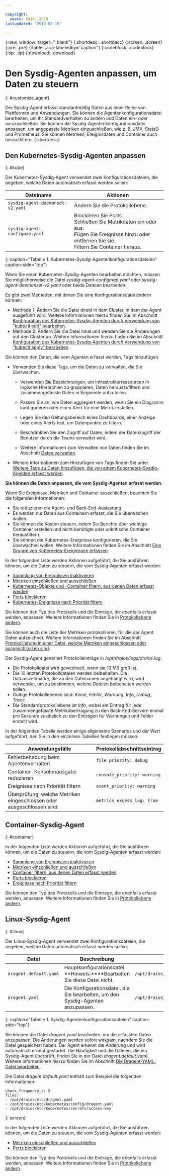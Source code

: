 ```yaml
---

copyright:
  years: 2018, 2019
lastupdated: "2019-02-18"

---
```


{:new_window: target="_blank"}
{:shortdesc: .shortdesc}
{:screen: .screen}
{:pre: .pre}
{:table: .aria-labeledby="caption"}
{:codeblock: .codeblock}
{:tip: .tip}
{:download: .download}

# Den Sysdig-Agenten anpassen, um Daten zu steuern
{: #customize_agent}

Der Sysdig-Agent erfasst standardmäßig Daten aus einer Reihe von Plattformen und Anwendungen. Sie können die Agentenkonfigurationsdatei bearbeiten, um ihr Standardverhalten zu ändern und Daten ein- oder auszuschließen. Sie können die Sysdig-Agentenkonfigurationsdatei anpassen, um angepasste Metriken einzuschließen, wie z. B. JMX, StatsD und Prometheus. Sie können Metriken, Ereignisdaten und Container auch herausfiltern.
{:shortdesc}

## Den Kubernetes-Sysdig-Agenten anpassen
{: #kube}

Der Kubernetes-Sysdig-Agent verwendet zwei Konfigurationsdateien, die angeben, welche Daten automatisch erfasst werden sollen:

| Dateiname                        | Aktionen           |
|----------------------------------|-------------------|
| `sysdig-agent-daemonset-v2.yaml` | Ändern Sie die Protokollebene. |
| `sysdig-agent-configmap.yaml`    | Blockieren Sie Ports. </br>Schließen Sie Metrikdaten ein oder aus. </br>Fügen Sie Ereignisse hinzu oder entfernen Sie sie. </br>Filtern Sie Container heraus. |
{: caption="Tabelle 1. Kubernetes-Sysdig-Agentenkonfigurationsdateien" caption-side="top"} 

Wenn Sie einen Kubernetes-Sysdig-Agenten bearbeiten möchten, müssen Sie möglicherweise die Datei *sysdig-agent-configmap.yaml* oder *sysdig-agent-daemonset-v2.yaml* oder beide Dateien bearbeiten.

Es gibt zwei Methoden, mit denen Sie eine Konfigurationsdatei ändern können:
* Methode 1: Ändern Sie die Datei direkt in dem Cluster, in dem der Agent ausgeführt wird. Weitere Informationen hierzu finden Sie im Abschnitt [Konfiguration des Kubernetes-Sysdig-Agenten durch Verwendung von "kubectl edit" bearbeiten](/docs/services/Monitoring-with-Sysdig?topic=Sysdig-change_kube_agent#change_kube_agent_edit_kube_agent_method1).
* Methode 2: Ändern Sie die Datei lokal und wenden Sie die Änderungen auf den Cluster an. Weitere Informationen hierzu finden Sie im Abschnitt [Konfiguration des Kubernetes-Sysdig-Agenten durch Verwendung von "kubectl apply" bearbeiten](/docs/services/Monitoring-with-Sysdig?topic=Sysdig-change_kube_agent#change_kube_agent_edit_kube_agent_method2).

Sie können den Daten, die vom Agenten erfasst werden, Tags hinzufügen. 
* Verwenden Sie diese Tags, um die Daten zu verwalten, die Sie überwachen. 

    * Verwenden Sie Bezeichnungen, um Infrastrukturressourcen in logische Hierarchien zu gruppieren, Daten herauszufiltern und zusammengefasste Daten in Segmente aufzuteilen. 
    
    * Passen Sie an, wie Daten aggregiert werden, wenn Sie ein Diagramm konfigurieren oder einen Alert für eine Metrik erstellen. 
    
    * Legen Sie den Geltungsbereich eines Dashboards, einer Anzeige oder eines Alerts fest, um Datenpunkte zu filtern. 
    
    * Beschränkten Sie den Zugriff auf Daten, indem der Datenzugriff der Benutzer durch die Teams verwaltet wird. 
    
    * Weitere Informationen zum Verwalten von Daten finden Sie im Abschnitt [Daten verwalten](/docs/services/Monitoring-with-Sysdig?topic=Sysdig-manage#manage).

* Weitere Informationen zum Hinzufügen von Tags finden Sie unter [Weitere Tags zu Daten hinzufügen, die von einem Kubernetes-Sysdig-Agenten erfasst werden](/docs/services/Monitoring-with-Sysdig?topic=Sysdig-change_kube_agent#change_kube_agent_add_tags). 


**Sie können die Daten anpassen, die vom Sysdig-Agenten erfasst werden.** 

Wenn Sie Ereignisse, Metriken und Container ausschließen, beachten Sie die folgenden Informationen:
* Sie reduzieren die Agent- und Back-End-Auslastung.
* Es werden nur Daten aus Containern erfasst, die Sie überwachen wollen.
* Sie können die Kosten steuern, indem Sie Berichte über wichtige Container erstellen und nicht benötigte oder unkritische Container herausfiltern.
* Sie können die Kubernetes-Ereignisse konfigurieren, die Sie überwachen wollen. Weitere Informationen finden Sie im Abschnitt [Eine Gruppe von Kubernetes-Ereignissen erfassen](/docs/services/Monitoring-with-Sysdig?topic=Sysdig-change_kube_agent#change_kube_agent_collect_events).

In der folgenden Liste werden Aktionen aufgeführt, die Sie ausführen können, um die Daten zu steuern, die vom Sysdig-Agenten erfasst werden:
* [Sammlung von Ereignissen inaktivieren](/docs/services/Monitoring-with-Sysdig?topic=Sysdig-change_kube_agent#change_kube_agent_disable_events)
* [Metriken einschließen und ausschließen](/docs/services/Monitoring-with-Sysdig?topic=Sysdig-change_kube_agent#change_kube_agent_inc_exc_metrics)
* [Kubernetes-Objekte und -Container filtern, aus denen Daten erfasst werden](/docs/services/Monitoring-with-Sysdig?topic=Sysdig-change_kube_agent#change_kube_agent_filter_data)
* [Ports blockieren](/docs/services/Monitoring-with-Sysdig?topic=Sysdig-change_kube_agent#change_kube_agent_block_ports)
* [Kubernetes-Ereignisse nach Priorität filtern](/docs/services/Monitoring-with-Sysdig?topic=Sysdig-change_kube_agent#change_kube_agent_filterby_severity)

Sie können den Typ des Protokolls und die Einträge, die ebenfalls erfasst werden, anpassen. Weitere Informationen finden Sie in [Protokollebene ändern](/docs/services/Monitoring-with-Sysdig?topic=Sysdig-change_kube_agent#change_kube_agent_log_level).

Sie können auch die Liste der Metriken protokollieren, für die der Agent Daten aufzeichnet. Weitere Informationen finden Sie im Abschnitt [Protokollierung in einer Datei, welche Metriken eingeschlossen oder ausgeschlossen sind](/docs/services/Monitoring-with-Sysdig?topic=Sysdig-change_kube_agent#change_kube_agent_log_metrics).

Der Sysdig-Agent generiert Protokolleinträge in */opt/draios/logs/draios.log*. 
* Die Protokolldatei wird gewechselt, wenn sie 10 MB groß ist.
* Die 10 letzten Protokolldateien werden beibehalten. Die Datumszeitmarke, die an den Dateinamen angehängt wird, wird verwendet, um zu bestimmen, welche Dateien beibehalten werden sollen.
* Gültige Protokollebenen sind: *Keine*, *Fehler*, *Warnung*, *Info*, *Debug*, *Trace*.
* Die Standardprotokollebene ist *Info*, wobei ein Eintrag für jede zusammengefasste Metrikübertragung zu den Back-End-Servern einmal pro Sekunde zusätzlich zu den Einträgen für Warnungen und Fehler erstellt wird.

In der folgenden Tabelle werden einige allgemeine Szenarios und der Wert aufgeführt, den Sie in den einzelnen Tabellen festlegen müssen:

| Anwendungsfälle                                     | Protokollabschnittseintrag           |
|-----------------------------------------------|-----------------------------|
| Fehlerbehebung beim Agentenverhalten                   | `file_priority: debug`      |
| Container-Konsolenausgabe reduzieren               | `console_priority: warning` |
| Ereignisse nach Priorität filtern                  | `event_priority: warning`   |
| Überprüfung, welche Metriken eingeschlossen oder ausgeschlossen sind  | `metrics_excess_log: true`  |

## Container-Sysdig-Agent
{: #container}


In der folgenden Liste werden Aktionen aufgeführt, die Sie ausführen können, um die Daten zu steuern, die vom Sysdig-Agenten erfasst werden:
* [Sammlung von Ereignissen inaktivieren](/docs/services/Monitoring-with-Sysdig?topic=Sysdig-change_container_agent#change_container_agent_disable_events)
* [Metriken einschließen und ausschließen](/docs/services/Monitoring-with-Sysdig?topic=Sysdig-change_container_agent#change_container_agent_inc_exc_metrics)
* [Container filtern, aus denen Daten erfasst werden](/docs/services/Monitoring-with-Sysdig?topic=Sysdig-change_container_agent#change_container_agent_collect_docker_events)
* [Ports blockieren](/docs/services/Monitoring-with-Sysdig?topic=Sysdig-change_container_agent#change_container_agent_block_ports)
* [Ereignisse nach Priorität filtern](/docs/services/Monitoring-with-Sysdig?topic=Sysdig-change_container_agent#change_container_agent_filterby_severity)

Sie können den Typ des Protokolls und die Einträge, die ebenfalls erfasst werden, anpassen. Weitere Informationen finden Sie in [Protokollebene ändern](/docs/services/Monitoring-with-Sysdig?topic=Sysdig-change_container_agent#change_container_agent_log_level).



## Linux-Sysdig-Agent
{: #linux}

Der Linux-Sysdig-Agent verwendet zwei Konfigurationsdateien, die angeben, welche Daten automatisch erfasst werden sollen:

| Datei                   | Beschreibung                                                     | Standort                                |
|------------------------|-----------------------------------------------------------------|-----------------------------------------|
| `dragent.default.yaml` | Hauptkonfigurationsdatei </br>**Hinweis:****Bearbeiten Sie diese Datei nicht.  | `/opt/draios/etc/dragent.default.yaml`  |
| `dragent.yaml`         | Die Konfigurationsdatei, die Sie bearbeiten, um den Sysdig-Agenten anzupassen. | `/opt/draios/etc/dragent.yaml`          |
{: caption="Tabelle 1. Sysdig-Agentenkonfigurationsdateien" caption-side="top"} 

Sie können die Datei *dragent.yaml* bearbeiten, um die erfassten Daten anzupassen. Die Änderungen werden sofort wirksam, nachdem Sie die Datei gespeichert haben. Der Agent erkennt die Änderung und wird automatisch erneut gestartet. Die Häufigkeit und die Dateien, die ein Sysdig-Agent überprüft, finden Sie in der Datei *dragent.default.yaml*. Weitere Informationen hierzu finden Sie im Abschnitt [Die Dragent-YAML-Datei bearbeiten](/docs/services/Monitoring-with-Sysdig?topic=Sysdig-change_linux_agent#change_linux_agent_edit_agent).

Die Datei *dragent.default.yaml* enthält zum Beispiel die folgenden Informationen:

```
check_frequency_s: 5
files:
- /opt/draios/etc/dragent.yaml
- /opt/draios/etc/kubernetes/config/dragent.yaml
- /opt/draios/etc/kubernetes/secrets/access-key
```
{: screen}

In der folgenden Liste werden Aktionen aufgeführt, die Sie ausführen können, um die Daten zu steuern, die vom Sysdig-Agenten erfasst werden:
* [Metriken einschließen und ausschließen](/docs/services/Monitoring-with-Sysdig?topic=Sysdig-change_linux_agent#change_linux_agent_inc_exc_metrics)
* [Ports blockieren](/docs/services/Monitoring-with-Sysdig?topic=Sysdig-change_linux_agent#change_linux_agent_block_ports)

Sie können den Typ des Protokolls und die Einträge, die ebenfalls erfasst werden, anpassen. Weitere Informationen finden Sie in [Protokollebene ändern](/docs/services/Monitoring-with-Sysdig?topic=Sysdig-change_linux_agent#change_linux_agent_log_level).


